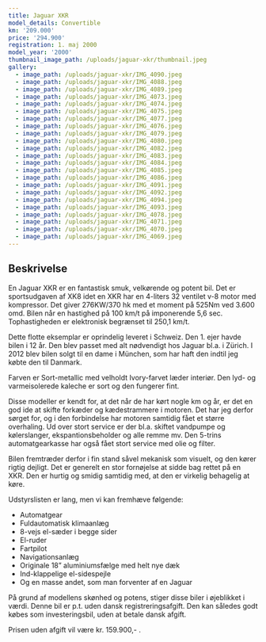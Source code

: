 ```yaml
---
title: Jaguar XKR
model_details: Convertible
km: '209.000'
price: '294.900'
registration: 1. maj 2000
model_year: '2000'
thumbnail_image_path: /uploads/jaguar-xkr/thumbnail.jpeg
gallery:
  - image_path: /uploads/jaguar-xkr/IMG_4090.jpeg
  - image_path: /uploads/jaguar-xkr/IMG_4088.jpeg
  - image_path: /uploads/jaguar-xkr/IMG_4089.jpeg
  - image_path: /uploads/jaguar-xkr/IMG_4073.jpeg
  - image_path: /uploads/jaguar-xkr/IMG_4074.jpeg
  - image_path: /uploads/jaguar-xkr/IMG_4075.jpeg
  - image_path: /uploads/jaguar-xkr/IMG_4077.jpeg
  - image_path: /uploads/jaguar-xkr/IMG_4076.jpeg
  - image_path: /uploads/jaguar-xkr/IMG_4079.jpeg
  - image_path: /uploads/jaguar-xkr/IMG_4080.jpeg
  - image_path: /uploads/jaguar-xkr/IMG_4082.jpeg
  - image_path: /uploads/jaguar-xkr/IMG_4083.jpeg
  - image_path: /uploads/jaguar-xkr/IMG_4084.jpeg
  - image_path: /uploads/jaguar-xkr/IMG_4085.jpeg
  - image_path: /uploads/jaguar-xkr/IMG_4086.jpeg
  - image_path: /uploads/jaguar-xkr/IMG_4091.jpeg
  - image_path: /uploads/jaguar-xkr/IMG_4092.jpeg
  - image_path: /uploads/jaguar-xkr/IMG_4094.jpeg
  - image_path: /uploads/jaguar-xkr/IMG_4093.jpeg
  - image_path: /uploads/jaguar-xkr/IMG_4078.jpeg
  - image_path: /uploads/jaguar-xkr/IMG_4071.jpeg
  - image_path: /uploads/jaguar-xkr/IMG_4070.jpeg
  - image_path: /uploads/jaguar-xkr/IMG_4069.jpeg
---
```


## Beskrivelse

En Jaguar XKR er en fantastisk smuk, velk&oslash;rende og potent bil. Det er sportsudgaven af XK8 idet en XKR har en 4-liters 32 ventilet v-8 motor med kompressor. Det giver 276KW/370 hk med et moment p&aring; 525Nm ved 3.600 omd. Bilen n&aring;r en hastighed p&aring; 100 km/t p&aring; imponerende 5,6 sec. Tophastigheden er elektronisk begr&aelig;nset til 250,1 km/t.

Dette flotte eksemplar er oprindelig leveret i Schweiz. Den 1. ejer havde bilen i 12 &aring;r. Den blev passet med alt n&oslash;dvendigt hos Jaguar bl.a. i Zürich. I 2012 blev bilen solgt til en dame i München, som har haft den indtil jeg k&oslash;bte den til Danmark.

Farven er Sort-metallic med velholdt Ivory-farvet l&aelig;der interi&oslash;r. Den lyd- og varmeisolerede kaleche er sort og den fungerer fint.

Disse modeller er kendt for, at det n&aring;r de har k&oslash;rt nogle km og &aring;r, er det en god ide at skifte fork&aelig;der og k&aelig;destrammere i motoren. Det har jeg derfor s&oslash;rget for, og i den forbindelse har motoren samtidig f&aring;et et st&oslash;rre overhaling. Ud over stort service er der bl.a. skiftet vandpumpe og k&oslash;lerslanger, ekspantionsbeholder og alle remme mv. Den 5-trins automatgearkasse har ogs&aring; f&aring;et stort service med olie og filter.

Bilen fremtr&aelig;der derfor i fin stand s&aring;vel mekanisk som visuelt, og den k&oslash;rer rigtig dejligt. Det er generelt en stor forn&oslash;jelse at sidde bag rettet p&aring; en XKR. Den er hurtig og smidig samtidig med, at den er virkelig behagelig at k&oslash;re.

Udstyrslisten er lang, men vi kan fremh&aelig;ve f&oslash;lgende:

* Automatgear
* Fuldautomatisk klimaanl&aelig;g
* 8-vejs el-s&aelig;der i begge sider
* El-ruder
* Fartpilot
* Navigationsanl&aelig;g
* Originale 18” aluminiumsf&aelig;lge med helt nye d&aelig;k
* Ind-klappelige el-sidespejle
* Og en masse andet, som man forventer af en Jaguar

P&aring; grund af modellens sk&oslash;nhed og potens, stiger disse biler i &oslash;jeblikket i v&aelig;rdi. Denne bil er p.t. uden dansk registreringsafgift. Den kan s&aring;ledes godt k&oslash;bes som investeringsbil, uden at betale dansk afgift.

Prisen uden afgift vil v&aelig;re kr. 159.900,- .